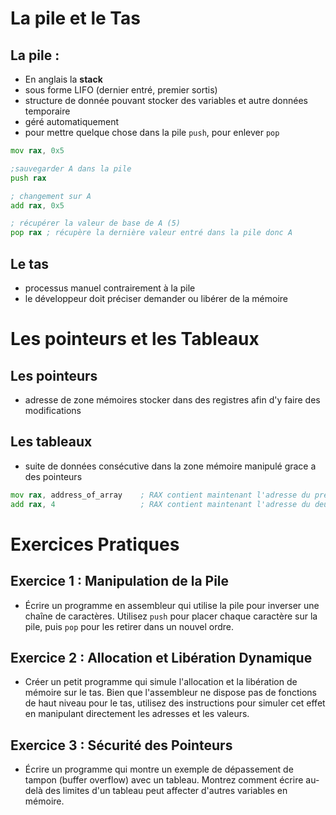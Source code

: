# La pile et le Tas

## La pile :

- En anglais la **stack**
- sous forme LIFO (dernier entré, premier sortis)
- structure de donnée pouvant stocker des variables et autre données temporaire
- géré automatiquement
- pour mettre quelque chose dans la pile `push`, pour enlever `pop`
```asm
mov rax, 0x5

;sauvegarder A dans la pile
push rax

; changement sur A
add rax, 0x5

; récupérer la valeur de base de A (5)
pop rax ; récupère la dernière valeur entré dans la pile donc A
```
## Le tas

- processus manuel contrairement à la pile
- le développeur doit préciser demander ou libérer de la mémoire
# Les pointeurs et les Tableaux

## Les pointeurs

- adresse de zone mémoires stocker dans des registres afin d'y faire des modifications
## Les tableaux

- suite de données consécutive dans la zone mémoire manipulé grace a des pointeurs
```asm
mov rax, address_of_array    ; RAX contient maintenant l'adresse du premier élément
add rax, 4                   ; RAX contient maintenant l'adresse du deuxième élément (4 octets plus loin)
```
# Exercices Pratiques

## **Exercice 1 : Manipulation de la Pile**

- Écrire un programme en assembleur qui utilise la pile pour inverser une chaîne de caractères. Utilisez `push` pour placer chaque caractère sur la pile, puis `pop` pour les retirer dans un nouvel ordre.
## **Exercice 2 : Allocation et Libération Dynamique**

- Créer un petit programme qui simule l'allocation et la libération de mémoire sur le tas. Bien que l'assembleur ne dispose pas de fonctions de haut niveau pour le tas, utilisez des instructions pour simuler cet effet en manipulant directement les adresses et les valeurs.
## **Exercice 3 : Sécurité des Pointeurs**

- Écrire un programme qui montre un exemple de dépassement de tampon (buffer overflow) avec un tableau. Montrez comment écrire au-delà des limites d'un tableau peut affecter d'autres variables en mémoire.